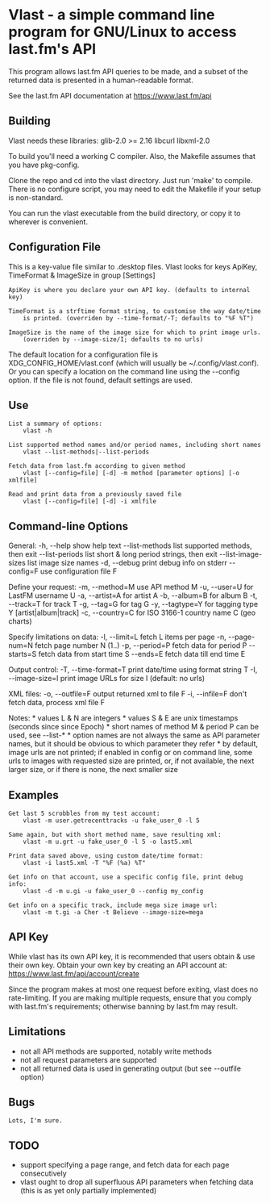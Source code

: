 Vlast - a simple command line program for GNU/Linux to access last.fm's API
===========================================================================

This program allows last.fm API queries to be made, and a subset of the returned
data is presented in a human-readable format.

See the last.fm API documentation at https://www.last.fm/api


Building
--------
Vlast needs these libraries:
    glib-2.0    >= 2.16
    libcurl
    libxml-2.0

To build you'll need a working C compiler. Also, the Makefile assumes that
you have pkg-config.

Clone the repo and cd into the vlast directory. Just run 'make' to compile.
There is no configure script, you may need to edit the Makefile if your
setup is non-standard.

You can run the vlast executable from the build directory, or copy it to
wherever is convenient.


Configuration File
------------------
This is a key-value file similar to .desktop files. Vlast looks for keys
ApiKey, TimeFormat & ImageSize in group [Settings]

    ApiKey is where you declare your own API key. (defaults to internal key)

    TimeFormat is a strftime format string, to customise the way date/time
        is printed. (overriden by --time-format/-T; defaults to "%F %T")

    ImageSize is the name of the image size for which to print image urls.
        (overriden by --image-size/I; defaults to no urls)

The default location for a configuration file is XDG_CONFIG_HOME/vlast.conf
(which will usually be ~/.config/vlast.conf). Or you can specify a location
on the command line using the --config option. If the file is not found,
default settings are used.


Use
---
    List a summary of options:
        vlast -h

    List supported method names and/or period names, including short names
        vlast --list-methods|--list-periods

    Fetch data from last.fm according to given method
        vlast [--config=file] [-d] -m method [parameter options] [-o xmlfile]

    Read and print data from a previously saved file
        vlast [--config=file] [-d] -i xmlfile


Command-line Options
--------------------
General:
  -h, --help           show help text
  --list-methods       list supported methods, then exit
  --list-periods       list short & long period strings, then exit
  --list-image-sizes   list image size names
  -d, --debug          print debug info on stderr
  --config=F           use configuration file F

Define your request:
  -m, --method=M       use API method M
  -u, --user=U         for LastFM username U
  -a, --artist=A       for artist A
  -b, --album=B        for album B
  -t, --track=T        for track T
  -g, --tag=G          for tag G
  -y, --tagtype=Y      for tagging type Y [artist|album|track]
  -c, --country=C      for ISO 3166-1 country name C (geo charts)

Specify limitations on data:
  -l, --limit=L        fetch L items per page
  -n, --page-num=N     fetch page number N (1..)
  -p, --period=P       fetch data for period P
  --starts=S           fetch data from start time S
  --ends=E             fetch data till end time E

Output control:
  -T, --time-format=T  print date/time using format string T
  -I, --image-size=I   print image URLs for size I (default: no urls)

XML files:
  -o, --outfile=F      output returned xml to file F
  -i, --infile=F       don't fetch data, process xml file F


Notes:
    * values L & N are integers
    * values S & E are unix timestamps (seconds since since Epoch)
    * short names of method M & period P can be used, see --list-*
    * option names are not always the same as API parameter names, but it
        should be obvious to which parameter they refer
    * by default, image urls are not printed; if enabled in config or on
        command line, some urls to images with requested size are printed,
        or, if not available, the next larger size, or if there is none,
        the next smaller size


Examples
--------
    Get last 5 scrobbles from my test account:
        vlast -m user.getrecenttracks -u fake_user_0 -l 5

    Same again, but with short method name, save resulting xml:
        vlast -m u.grt -u fake_user_0 -l 5 -o last5.xml

    Print data saved above, using custom date/time format:
        vlast -i last5.xml -T "%F (%a) %T"

    Get info on that account, use a specific config file, print debug info:
        vlast -d -m u.gi -u fake_user_0 --config my_config

    Get info on a specific track, include mega size image url:
        vlast -m t.gi -a Cher -t Believe --image-size=mega


API Key
-------
While vlast has its own API key, it is recommended that users obtain & use
their own key. Obtain your own key by creating an API account at:
    https://www.last.fm/api/account/create

Since the program makes at most one request before exiting, vlast does no
rate-limiting. If you are making multiple requests, ensure that you comply
with last.fm's requirements; otherwise banning by last.fm may result.


Limitations
-----------
* not all API methods are supported, notably write methods
* not all request parameters are supported
* not all returned data is used in generating output (but see --outfile option)


Bugs
----
    Lots, I'm sure.


TODO
----
* support specifying a page range, and fetch data for each page consecutively
* vlast ought to drop all superfluous API parameters when fetching data
    (this is as yet only partially implemented)
